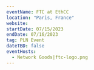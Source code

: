 ```yaml
---
eventName: FTC at EthCC
location: "Paris, France"
website: 
startDate: 07/15/2023
endDate: 07/16/2023
tag: PLN Event
dateTBD: false
eventHosts:
  - Network Goods|ftc-logo.png
---
```

